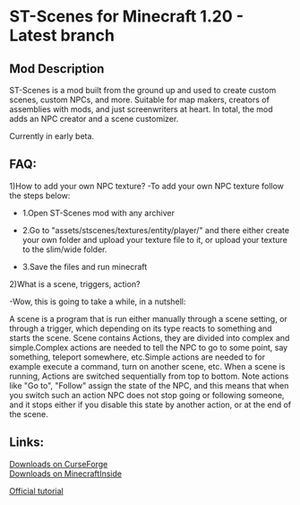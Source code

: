 ST-Scenes for Minecraft 1.20 - Latest branch
============================================

## Mod Description

ST-Scenes is a mod built from the ground up and used to create custom scenes, custom NPCs, and more. Suitable for map makers,
creators of assemblies with mods, and just screenwriters at heart. In total, the mod adds an NPC creator and a scene customizer.

Currently in early beta.

## FAQ:
1)How to add your own NPC texture?
-To add your own NPC texture follow the steps below:

  * 1.Open ST-Scenes mod with any archiver

  * 2.Go to "assets/stscenes/textures/entity/player/"
and there either create your own folder and upload your texture file to it, or upload your texture to the slim/wide folder.

  * 3.Save the files and run minecraft

2)What is a scene, triggers, action?

-Wow, this is going to take a while, in a nutshell:

A scene is a program that is run either manually through a scene setting, or through a trigger,
which depending on its type reacts to something and starts the scene. Scene contains Actions,
they are divided into complex and simple.Complex actions are needed to tell the NPC to go to some point,
say something, teleport somewhere, etc.Simple actions are needed to for example execute a command,
turn on another scene, etc. When a scene is running, Actions are switched sequentially from top to bottom.
Note actions like "Go to", "Follow" assign the state of the NPC, and this means that when you switch such an action NPC
does not stop going or following someone, and it stops either if you disable this state by another action,
or at the end of the scene.

## Links:
[Downloads on CurseForge](https://legacy.curseforge.com/minecraft/mc-mods/st-scenes)   
[Downloads on MinecraftInside](https://minecraft-inside.ru/mods/171244-st-scenes.html)

[Official tutorial](https://youtu.be/vRN5HDVRZwI)
